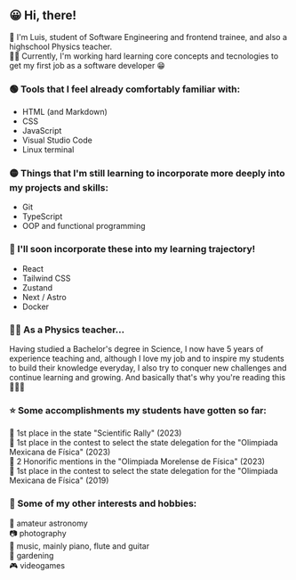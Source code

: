 ## 😀 Hi, there!
👦 I'm Luis, student of Software Engineering and frontend trainee, and also a highschool Physics teacher.<br>
👩‍💻 Currently, I'm working hard learning core concepts and tecnologies to get my first job as a software developer 😁

### 🟢 Tools that I feel already comfortably familiar with:
* HTML (and Markdown)
* CSS
* JavaScript
* Visual Studio Code
* Linux terminal

### 🟡 Things that I'm still learning to incorporate more deeply into my projects and skills:
* Git
* TypeScript
* OOP and functional programming

### 🔴 I'll soon incorporate these into my learning trajectory!
* React
* Tailwind CSS
* Zustand
* Next / Astro
* Docker

### 👩‍🏫 As a Physics teacher...
Having studied a Bachelor's degree in Science, I now have 5 years of experience teaching and, although I love my job and to inspire my students to build their knowledge everyday, I also try to conquer new challenges and continue learning and growing. And basically that's why you're reading this 🙂💁‍♀️

### ⭐ Some accomplishments my students have gotten so far:
🥇 1st place in the state "Scientific Rally" (2023)<br>
🥇 1st place in the contest to select the state delegation for the "Olimpiada Mexicana de Física" (2023)<br>
🏅 2 Honorific mentions in the "Olimpiada Morelense de Física" (2023)<br>
🥇 1st place in the contest to select the state delegation for the "Olimpiada Mexicana de Física" (2019)<br>

### 👀 Some of my other interests and hobbies:<br>
🔭 amateur astronomy<br>
📷 photography<br>
🎵 music, mainly piano, flute and guitar<br>
🌱 gardening<br>
🎮 videogames<br>
